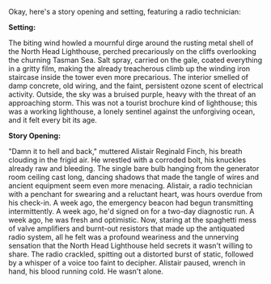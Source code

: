 Okay, here's a story opening and setting, featuring a radio technician:

**Setting:**

The biting wind howled a mournful dirge around the rusting metal shell of the North Head Lighthouse, perched precariously on the cliffs overlooking the churning Tasman Sea. Salt spray, carried on the gale, coated everything in a gritty film, making the already treacherous climb up the winding iron staircase inside the tower even more precarious. The interior smelled of damp concrete, old wiring, and the faint, persistent ozone scent of electrical activity. Outside, the sky was a bruised purple, heavy with the threat of an approaching storm. This was not a tourist brochure kind of lighthouse; this was a working lighthouse, a lonely sentinel against the unforgiving ocean, and it felt every bit its age.

**Story Opening:**

"Damn it to hell and back," muttered Alistair Reginald Finch, his breath clouding in the frigid air. He wrestled with a corroded bolt, his knuckles already raw and bleeding. The single bare bulb hanging from the generator room ceiling cast long, dancing shadows that made the tangle of wires and ancient equipment seem even more menacing. Alistair, a radio technician with a penchant for swearing and a reluctant heart, was hours overdue from his check-in. A week ago, the emergency beacon had begun transmitting intermittently. A week ago, he'd signed on for a two-day diagnostic run. A week ago, he was fresh and optimistic. Now, staring at the spaghetti mess of valve amplifiers and burnt-out resistors that made up the antiquated radio system, all he felt was a profound weariness and the unnerving sensation that the North Head Lighthouse held secrets it wasn't willing to share. The radio crackled, spitting out a distorted burst of static, followed by a whisper of a voice too faint to decipher. Alistair paused, wrench in hand, his blood running cold. He wasn't alone.
